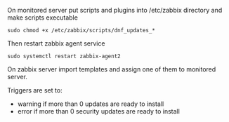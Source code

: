 On monitored server put scripts and plugins into /etc/zabbix directory and make scripts executable 

```
sudo chmod +x /etc/zabbix/scripts/dnf_updates_*
```

Then restart zabbix agent service

```
sudo systemctl restart zabbix-agent2
```

On zabbix server import templates and assign one of them to monitored server.

Triggers are set to:
* warning if more than 0 updates are ready to install
* error if more than 0 security updates are ready to install
